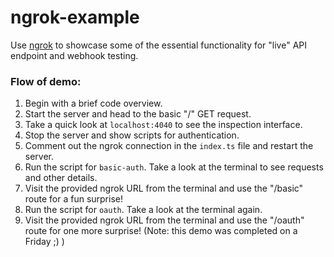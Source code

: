 # ngrok-example

Use [ngrok](https://ngrok.com/) to showcase some of the essential functionality for "live" API endpoint and webhook testing.

### Flow of demo:

1. Begin with a brief code overview.
2. Start the server and head to the basic "/" GET request.
3. Take a quick look at `localhost:4040` to see the inspection interface.
4. Stop the server and show scripts for authentication.
5. Comment out the ngrok connection in the `index.ts` file and restart the server.
6. Run the script for `basic-auth`. Take a look at the terminal to see requests and other details.
7. Visit the provided ngrok URL from the terminal and use the "/basic" route for a fun surprise!
8. Run the script for `oauth`. Take a look at the terminal again.
9. Visit the provided ngrok URL from the terminal and use the "/oauth" route for one more surprise! (Note: this demo was completed on a Friday ;) )
